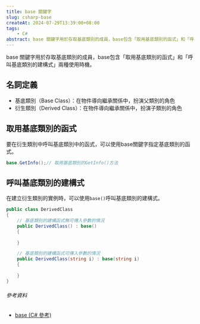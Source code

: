 ```yaml
---
title: base 關鍵字
slug: csharp-base
createAt: 2024-07-29T13:39:00+08:00
tags:
    - C#
abstract: base 關鍵字用於存取基底類別的成員，base包含「取用基底類別的函式」和「呼叫基底類別的建構式」兩種使用時機。
---
```

base 關鍵字用於存取基底類別的成員，base包含「取用基底類別的函式」和「呼叫基底類別的建構式」兩種使用時機。

## 名詞定義
- 基底類別（Base Class）：在物件導向繼承關係中，扮演父類別的角色
- 衍生類別（Derived Class）：在物件導向繼承關係中，扮演子類別的角色

## 取用基底類別的函式
要在衍生類別中呼叫基底類別中的函式，可以使用base關鍵字指定基底類別的函式。
```csharp
base.GetInfo();// 取用基底類別的GetInfo()方法
```

## 呼叫基底類別的建構式
在建立衍生類別的實例時，可以使用`base()`呼叫基底類別的建構式。
```csharp
public class DerivedClass
{
    // 基底類別的建構函式無可傳入參數的情況
    public DerivedClass() : base()
    {
        
    }

    // 基底類別的建構函式可傳入參數的情況
    public DerivedClass(string i) : base(string i)
    {
        
    }
}
```

###### 參考資料
- [base (C# 參考)]

[base (C# 參考)]: https://learn.microsoft.com/zh-tw/dotnet/csharp/language-reference/keywords/base